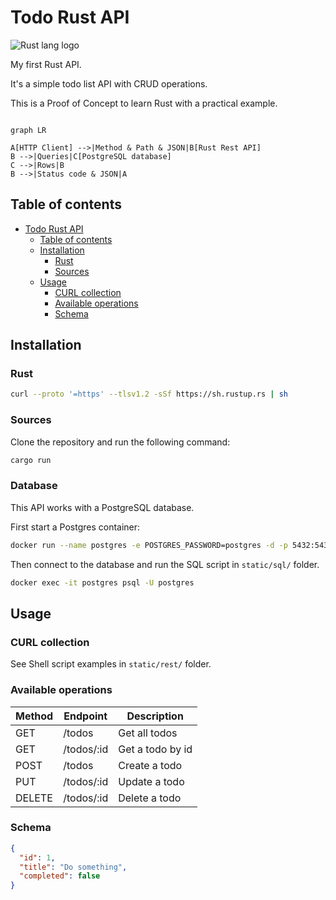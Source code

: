 # Todo Rust API

![Rust lang logo](https://foundation.rust-lang.org/img/rust-logo-blk.svg)

My first Rust API.

It's a simple todo list API with CRUD operations.

This is a Proof of Concept to learn Rust with a practical example.

```mermaid

graph LR

A[HTTP Client] -->|Method & Path & JSON|B[Rust Rest API]
B -->|Queries|C[PostgreSQL database]
C -->|Rows|B
B -->|Status code & JSON|A

```

## Table of contents

- [Todo Rust API](#todo-rust-api)
  - [Table of contents](#table-of-contents)
  - [Installation](#installation)
    - [Rust](#rust)
    - [Sources](#sources)
  - [Usage](#usage)
    - [CURL collection](#curl-collection)
    - [Available operations](#available-operations)
    - [Schema](#schema)

## Installation

### Rust

```bash
curl --proto '=https' --tlsv1.2 -sSf https://sh.rustup.rs | sh
```

### Sources

Clone the repository and run the following command:

```bash
cargo run
```

### Database

This API works with a PostgreSQL database.

First start a Postgres container:

```bash
docker run --name postgres -e POSTGRES_PASSWORD=postgres -d -p 5432:5432 postgres
```

Then connect to the database and run the SQL script in `static/sql/` folder.

```bash
docker exec -it postgres psql -U postgres
```

## Usage

### CURL collection

See Shell script examples in `static/rest/` folder.

### Available operations

| Method | Endpoint | Description |
| --- | --- | --- |
| GET | /todos | Get all todos |
| GET | /todos/:id | Get a todo by id |
| POST | /todos | Create a todo |
| PUT | /todos/:id | Update a todo |
| DELETE | /todos/:id | Delete a todo |

### Schema

```json
{
  "id": 1,
  "title": "Do something",
  "completed": false
}
```
